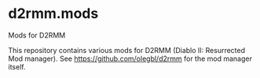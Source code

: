# d2rmm.mods
Mods for D2RMM

This repository contains various mods for D2RMM (Diablo II: Resurrected Mod manager).
See https://github.com/olegbl/d2rmm for the mod manager itself.
